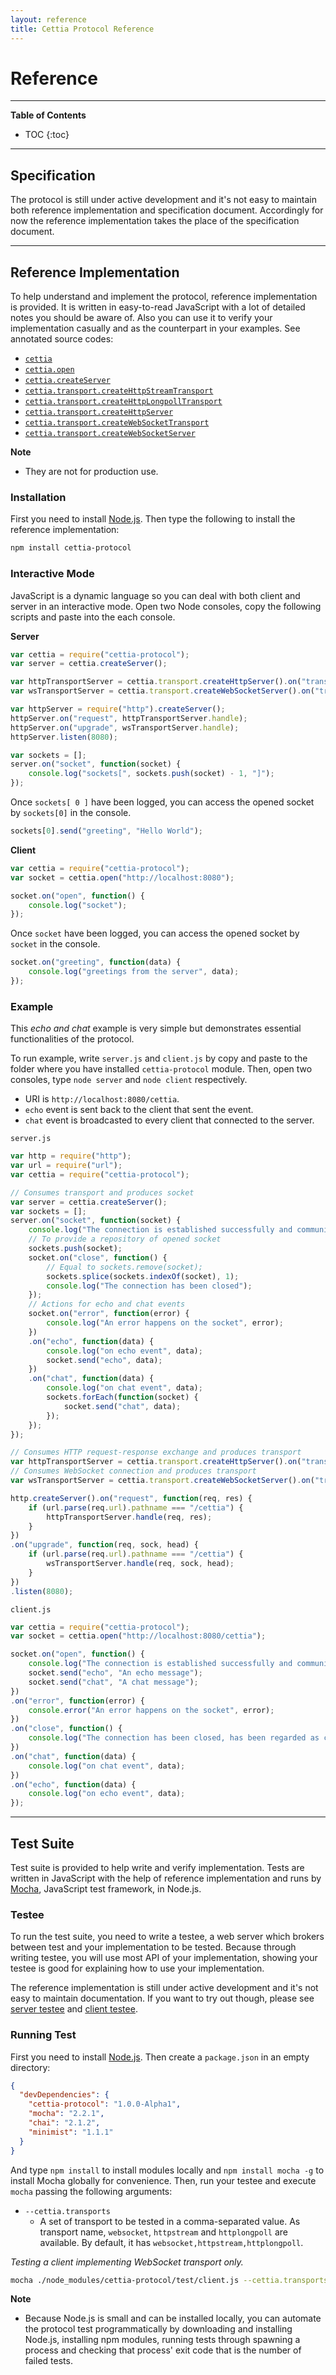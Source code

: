 ```yaml
---
layout: reference
title: Cettia Protocol Reference
---
```


<h1>Reference</h1>

---

**Table of Contents**

* TOC
{:toc}

---

## Specification
The protocol is still under active development and it's not easy to maintain both reference implementation and specification document. Accordingly for now the reference implementation takes the place of the specification document.

---

## Reference Implementation
To help understand and implement the protocol, reference implementation is provided. It is written in easy-to-read JavaScript with a lot of detailed notes you should be aware of. Also you can use it to verify your implementation casually and as the counterpart in your examples. See annotated source codes:

* [`cettia`](../docs/index.html)
* [`cettia.open`](../docs/socket.html)
* [`cettia.createServer`](../docs/server.html)
* [`cettia.transport.createHttpStreamTransport`](../docs/transport-http-stream-transport.html)
* [`cettia.transport.createHttpLongpollTransport`](../docs/transport-http-longpoll-transport.html)
* [`cettia.transport.createHttpServer`](../docs/transport-http-server.html)
* [`cettia.transport.createWebSocketTransport`](../docs/transport-websocket-transport.html)
* [`cettia.transport.createWebSocketServer`](../docs/transport-websocket-server.html)

**Note**

* They are not for production use.

### Installation
First you need to install [Node.js](http://nodejs.org). Then type the following to install the reference implementation:

```bash
npm install cettia-protocol
```

### Interactive Mode
JavaScript is a dynamic language so you can deal with both client and server in an interactive mode. Open two Node consoles, copy the following scripts and paste into the each console.

**Server**

```javascript
var cettia = require("cettia-protocol");
var server = cettia.createServer();

var httpTransportServer = cettia.transport.createHttpServer().on("transport", server.handle);
var wsTransportServer = cettia.transport.createWebSocketServer().on("transport", server.handle);

var httpServer = require("http").createServer();
httpServer.on("request", httpTransportServer.handle);
httpServer.on("upgrade", wsTransportServer.handle);
httpServer.listen(8080);

var sockets = [];
server.on("socket", function(socket) {
    console.log("sockets[", sockets.push(socket) - 1, "]");
});
```

Once `sockets[ 0 ]` have been logged, you can access the opened socket by `sockets[0]` in the console.

```javascript
sockets[0].send("greeting", "Hello World");
```

**Client**

```javascript
var cettia = require("cettia-protocol");
var socket = cettia.open("http://localhost:8080");

socket.on("open", function() {
    console.log("socket");
});
```

Once `socket` have been logged, you can access the opened socket by `socket` in the console.

```javascript
socket.on("greeting", function(data) {
    console.log("greetings from the server", data);
});
```

### Example
This _echo and chat_ example is very simple but demonstrates essential functionalities of the protocol.

To run example, write `server.js` and `client.js` by copy and paste to the folder where you have installed `cettia-protocol` module. Then, open two consoles, type `node server` and `node client` respectively.

* URI is `http://localhost:8080/cettia`. 
* `echo` event is sent back to the client that sent the event.
* `chat` event is broadcasted to every client that connected to the server.

`server.js`

```javascript
var http = require("http");
var url = require("url");
var cettia = require("cettia-protocol");

// Consumes transport and produces socket
var server = cettia.createServer();
var sockets = [];
server.on("socket", function(socket) {
    console.log("The connection is established successfully and communication is possible");
    // To provide a repository of opened socket 
    sockets.push(socket);
    socket.on("close", function() {
        // Equal to sockets.remove(socket);
        sockets.splice(sockets.indexOf(socket), 1);
        console.log("The connection has been closed");
    });
    // Actions for echo and chat events
    socket.on("error", function(error) {
        console.log("An error happens on the socket", error);
    })
    .on("echo", function(data) {
        console.log("on echo event", data);
        socket.send("echo", data);
    })
    .on("chat", function(data) {
        console.log("on chat event", data);
        sockets.forEach(function(socket) {
            socket.send("chat", data);
        });
    });
});

// Consumes HTTP request-response exchange and produces transport
var httpTransportServer = cettia.transport.createHttpServer().on("transport", server.handle);
// Consumes WebSocket connection and produces transport
var wsTransportServer = cettia.transport.createWebSocketServer().on("transport", server.handle);

http.createServer().on("request", function(req, res) {
    if (url.parse(req.url).pathname === "/cettia") {
        httpTransportServer.handle(req, res);
    }
})
.on("upgrade", function(req, sock, head) {
    if (url.parse(req.url).pathname === "/cettia") {
        wsTransportServer.handle(req, sock, head);
    }
})
.listen(8080);
```

`client.js`

```javascript
var cettia = require("cettia-protocol");
var socket = cettia.open("http://localhost:8080/cettia");

socket.on("open", function() {
    console.log("The connection is established successfully and communication is possible");
    socket.send("echo", "An echo message");
    socket.send("chat", "A chat message");
})
.on("error", function(error) {
    console.error("An error happens on the socket", error);
})
.on("close", function() {
    console.log("The connection has been closed, has been regarded as closed or could not be opened");
})
.on("chat", function(data) {
    console.log("on chat event", data);
})
.on("echo", function(data) {
    console.log("on echo event", data);
});
```

---

## Test Suite
Test suite is provided to help write and verify implementation. Tests are written in JavaScript with the help of reference implementation and runs by [Mocha](http://visionmedia.github.io/mocha/), JavaScript test framework, in Node.js.

### Testee
To run the test suite, you need to write a testee, a web server which brokers between test and your implementation to be tested. Because through writing testee, you will use most API of your implementation, showing your testee is good for explaining how to use your implementation.

The reference implementation is still under active development and it's not easy to maintain documentation. If you want to try out though, please see [server testee](https://github.com/cettia/cettia-protocol/blob/1.0.0-Alpha1/test/testee/server.js) and [client testee](https://github.com/cettia/cettia-protocol/blob/1.0.0-Alpha1/test/testee/client.js). 

### Running Test
First you need to install [Node.js](http://nodejs.org). Then create a `package.json` in an empty directory: 

```json
{
  "devDependencies": {
    "cettia-protocol": "1.0.0-Alpha1",
    "mocha": "2.2.1",
    "chai": "2.1.2",
    "minimist": "1.1.1"
  }
}
```

And type `npm install` to install modules locally and `npm install mocha -g` to install Mocha globally for convenience. Then, run your testee and execute `mocha` passing the following arguments:

* `--cettia.transports`
    * A set of transport to be tested in a comma-separated value. As transport name, `websocket`, `httpstream` and `httplongpoll` are available. By default, it has `websocket,httpstream,httplongpoll`.

_Testing a client implementing WebSocket transport only._

```bash
mocha ./node_modules/cettia-protocol/test/client.js --cettia.transports websocket
```

**Note**

* Because Node.js is small and can be installed locally, you can automate the protocol test programmatically by downloading and installing Node.js, installing npm modules, running tests through spawning a process and checking that process' exit code that is the number of failed tests.
